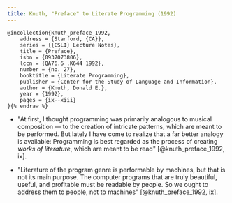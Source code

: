 ```yaml
---
title: Knuth, "Preface" to Literate Programming (1992)
---
```


```bibtex{% raw %}
@incollection{knuth_preface_1992,
	address = {Stanford, {CA}},
	series = {{CSLI} Lecture Notes},
	title = {Preface},
	isbn = {0937073806},
	lccn = {QA76.6 .K644 1992},
	number = {no. 27},
	booktitle = {Literate Programming},
	publisher = {Center for the Study of Language and Information},
	author = {Knuth, Donald E.},
	year = {1992},
	pages = {ix--xiii}
}{% endraw %}
```

* "At first, I thought programming was primarily analogous to musical composition — to the creation of intricate patterns, which are meant to be performed. But lately I have come to realize that a far better analogy is available: Programming is best regarded as the process of creating *works of literature*, which are meant to be read" [@knuth_preface_1992, ix].

* "Literature of the program genre is performable by machines, but that is not its main purpose. The computer programs that are truly beautiful, useful, and profitable must be readable by people. So we ought to address them to people, not to machines" [@knuth_preface_1992, ix].